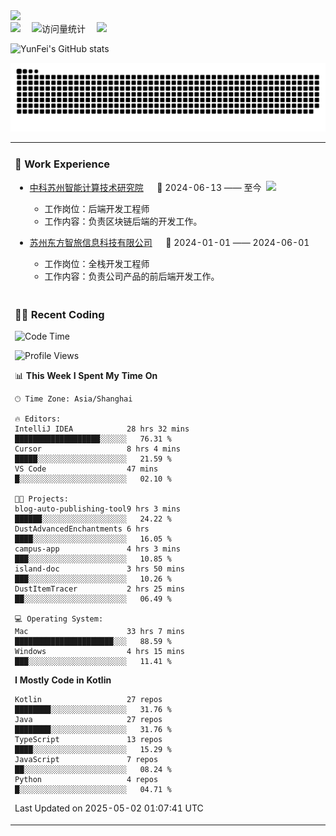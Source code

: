   <!-- dynamic typing effect 动态打字效果 -->
  <div>
    <a href="http://yunfei.plus">
      <img src="https://readme-typing-svg.demolab.com?font=Fira+Code&pause=1000&width=435&lines=console.log(%22Hello%2C%20World%22);祝您今天愉快!&center=true&size=27" />
    </a>
  </div>

  <div>
    <a href="http://yunfei.plus/"><img src="https://img.shields.io/badge/Website-博客-8c36db" /></a>&emsp;
    <!-- visitor -->
    <img src="https://komarev.com/ghpvc/?username=yunfeidog&label=Views&color=orange&style=flat" alt="访问量统计" />&emsp;
    <!-- wakatime -->    
    <a href="https://wakatime.com/@yunfeidog"><img src="https://wakatime.com/badge/user/42d0678c-368b-448b-9a77-5d21c5b55352.svg" /></a>
  </div>

![YunFei's GitHub stats](https://github-readme-stats.vercel.app/api?username=yunfeidog)

![snake](./dist/github-contribution-grid-snake.svg)


<table>

<tr><td>

### 🏢 Work Experience

<img align="right" width="88" src="https://cdn.jsdelivr.net/gh/yunfeidog/yunfeidog/assets/images/yuanze.png" />

- [中科苏州智能计算技术研究院](http://iict.ac.cn/sy) &emsp; 📌 2024-06-13 —— 至今

    - 工作岗位：后端开发工程师
    - 工作内容：负责区块链后端的开发工作。

- [苏州东方智旅信息科技有限公司](http://www.leyoobao.com/) &emsp; 📌 2024-01-01 —— 2024-06-01

    - 工作岗位：全栈开发工程师
    - 工作内容：负责公司产品的前后端开发工作。

</td></tr>

<tr><td>

### 👩‍💻 Recent Coding

<!--START_SECTION:waka-->
![Code Time](http://img.shields.io/badge/Code%20Time-2%2C994%20hrs%2019%20mins-blue)

![Profile Views](http://img.shields.io/badge/Profile%20Views-0-blue)

📊 **This Week I Spent My Time On** 

```text
🕑︎ Time Zone: Asia/Shanghai

🔥 Editors: 
IntelliJ IDEA            28 hrs 32 mins      ███████████████████░░░░░░   76.31 % 
Cursor                   8 hrs 4 mins        █████░░░░░░░░░░░░░░░░░░░░   21.59 % 
VS Code                  47 mins             █░░░░░░░░░░░░░░░░░░░░░░░░   02.10 % 

🐱‍💻 Projects: 
blog-auto-publishing-tool9 hrs 3 mins        ██████░░░░░░░░░░░░░░░░░░░   24.22 % 
DustAdvancedEnchantments 6 hrs               ████░░░░░░░░░░░░░░░░░░░░░   16.05 % 
campus-app               4 hrs 3 mins        ███░░░░░░░░░░░░░░░░░░░░░░   10.85 % 
island-doc               3 hrs 50 mins       ███░░░░░░░░░░░░░░░░░░░░░░   10.26 % 
DustItemTracer           2 hrs 25 mins       ██░░░░░░░░░░░░░░░░░░░░░░░   06.49 % 

💻 Operating System: 
Mac                      33 hrs 7 mins       ██████████████████████░░░   88.59 % 
Windows                  4 hrs 15 mins       ███░░░░░░░░░░░░░░░░░░░░░░   11.41 % 
```

**I Mostly Code in Kotlin** 

```text
Kotlin                   27 repos            ████████░░░░░░░░░░░░░░░░░   31.76 % 
Java                     27 repos            ████████░░░░░░░░░░░░░░░░░   31.76 % 
TypeScript               13 repos            ████░░░░░░░░░░░░░░░░░░░░░   15.29 % 
JavaScript               7 repos             ██░░░░░░░░░░░░░░░░░░░░░░░   08.24 % 
Python                   4 repos             █░░░░░░░░░░░░░░░░░░░░░░░░   04.71 % 
```




 Last Updated on 2025-05-02 01:07:41 UTC
<!--END_SECTION:waka-->

</td></tr>
<table>

